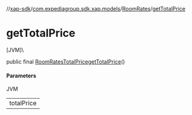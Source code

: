 //[xap-sdk](../../../index.md)/[com.expediagroup.sdk.xap.models](../index.md)/[RoomRates](index.md)/[getTotalPrice](get-total-price.md)

# getTotalPrice

[JVM]\

public final [RoomRatesTotalPrice](../-room-rates-total-price/index.md)[getTotalPrice](get-total-price.md)()

#### Parameters

JVM

| |
|---|
| totalPrice |
